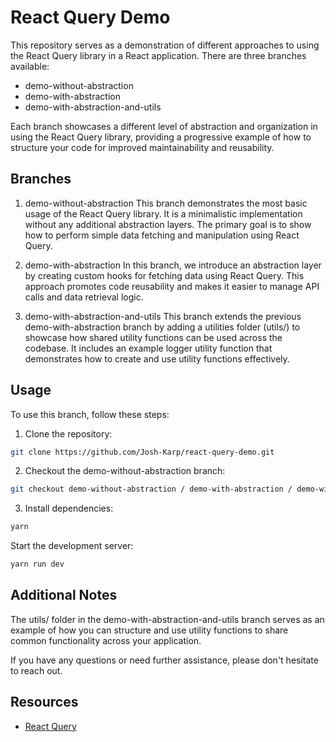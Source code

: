 # React Query Demo
This repository serves as a demonstration of different approaches to using the React Query library in a React application. There are three branches available:

- demo-without-abstraction
- demo-with-abstraction
- demo-with-abstraction-and-utils

Each branch showcases a different level of abstraction and organization in using the React Query library, providing a progressive example of how to structure your code for improved maintainability and reusability.

## Branches

1. demo-without-abstraction
   This branch demonstrates the most basic usage of the React Query library. It is a minimalistic implementation without any additional abstraction layers. The primary goal is to show how to perform simple data fetching and manipulation using React Query.

2. demo-with-abstraction
   In this branch, we introduce an abstraction layer by creating custom hooks for fetching data using React Query. This approach promotes code reusability and makes it easier to manage API calls and data retrieval logic.

3. demo-with-abstraction-and-utils
   This branch extends the previous demo-with-abstraction branch by adding a utilities folder (utils/) to showcase how shared utility functions can be used across the codebase. It includes an example logger utility function that demonstrates how to create and use utility functions effectively.

## Usage

To use this branch, follow these steps:

1. Clone the repository:

```bash
git clone https://github.com/Josh-Karp/react-query-demo.git
```

2. Checkout the demo-without-abstraction branch:

```bash
git checkout demo-without-abstraction / demo-with-abstraction / demo-with-abstraction-and-utils
```

3. Install dependencies:

```bash
yarn
```

Start the development server:

```bash
yarn run dev
```

## Additional Notes

The utils/ folder in the demo-with-abstraction-and-utils branch serves as an example of how you can structure and use utility functions to share common functionality across your application.

If you have any questions or need further assistance, please don't hesitate to reach out.

## Resources

- [React Query](https://tanstack.com/query/v3/docs/react/overview)
